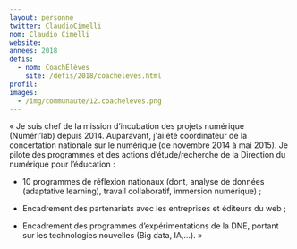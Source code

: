 ```yaml
---
layout: personne
twitter: ClaudioCimelli
nom: Claudio Cimelli
website:
annees: 2018
defis: 
  - nom: CoachÉlèves
    site: /defis/2018/coacheleves.html
profil:
images:
  - /img/communaute/12.coacheleves.png
---
```


« Je suis chef de la mission d’incubation des projets
numérique (Numéri’lab) depuis 2014. Auparavant, j'ai été coordinateur
de la concertation nationale sur le numérique (de novembre 2014 à mai
2015). Je pilote des programmes et des actions d’étude/recherche de la
Direction du numérique pour l’éducation :
 
- 10 programmes de réflexion nationaux (dont, analyse de données
  (adaptative learning), travail collaboratif, immersion numérique) ;
  
- Encadrement des partenariats avec les entreprises et éditeurs du
  web ;
  
- Encadrement des programmes d’expérimentations de la DNE, portant sur
  les technologies nouvelles (Big data, IA,…). »
 
